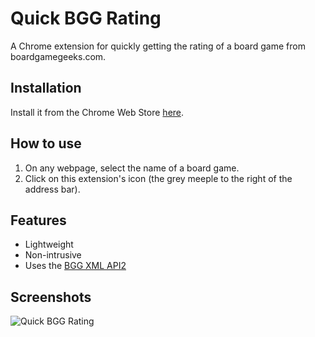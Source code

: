 Quick BGG Rating
================

A Chrome extension for quickly getting the rating of a board game from boardgamegeeks.com.

Installation
------------

Install it from the Chrome Web Store [here](https://chrome.google.com/webstore/detail/quick-bgg-rating/???).

How to use
----------

1. On any webpage, select the name of a board game.
2. Click on this extension's icon (the grey meeple to the right of the address bar).

Features
--------

* Lightweight
* Non-intrusive
* Uses the [BGG XML API2](https://boardgamegeek.com/wiki/page/BGG_XML_API2)

Screenshots
-----------

![Quick BGG Rating](https://raw.githubusercontent.com/ssilva/bgg-chrome-extension/master/dist/screenshot.png "Quick BGG Rating")